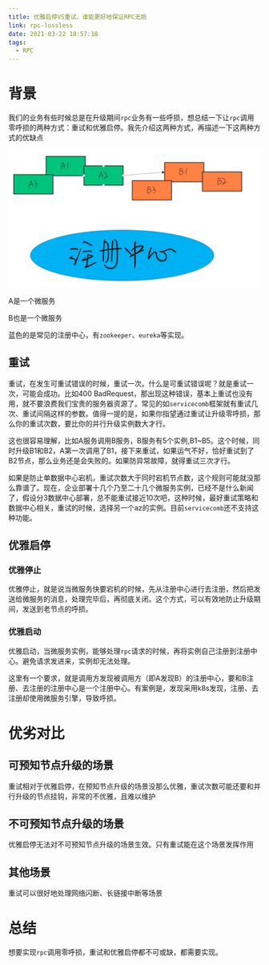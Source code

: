 ```yaml
---
title: 优雅启停VS重试，谁能更好地保证RPC无损
link: rpc-lossless
date: 2021-03-22 18:57:18
tags:
  - RPC
---
```


# 背景

我们的业务有些时候总是在升级期间`rpc`业务有一些呼损，想总结一下让`rpc`调用零呼损的两种方式：重试和优雅启停。我先介绍这两种方式，再描述一下这两种方式的优缺点

![rpc-lossless](Images/rpc-lossless.png)

A是一个微服务

B也是一个微服务

蓝色的是常见的注册中心，有`zookeeper`、`eureka`等实现。

## 重试

重试，在发生可重试错误的时候，重试一次。什么是可重试错误呢？就是重试一次，可能会成功。比如400 BadRequest，那出现这种错误，基本上重试也没有用，就不要浪费我们宝贵的服务器资源了。常见的如`servicecomb`框架就有重试几次、重试间隔这样的参数。值得一提的是，如果你指望通过重试让升级零呼损，那么你的重试次数，要比你的并行升级实例数大才行。

这也很容易理解，比如A服务调用B服务，B服务有5个实例,B1~B5。这个时候，同时升级B1和B2，A第一次调用了B1，接下来重试，如果运气不好，恰好重试到了B2节点，那么业务还是会失败的。如果防异常故障，就得重试三次才行。

如果是防止单数据中心宕机，重试次数大于同时宕机节点数，这个规则可能就没那么靠谱了。现在，企业部署十几个乃至二十几个微服务实例，已经不是什么新闻了，假设分3数据中心部署，总不能重试接近10次吧，这种时候，最好重试策略和数据中心相关，重试的时候，选择另一个az的实例。目前`servicecomb`还不支持这种功能。

## 优雅启停

### 优雅停止

优雅停止，就是说当微服务快要宕机的时候，先从注册中心进行去注册，然后把发送给微服务的消息，处理完毕后，再彻底关闭。这个方式，可以有效地防止升级期间，发送到老节点的呼损。

### 优雅启动

优雅启动，当微服务实例，能够处理`rpc`请求的时候，再将实例自己注册到注册中心。避免请求发进来，实例却无法处理。

这里有一个要求，就是调用方发现被调用方（即A发现B）的注册中心，要和B注册、去注册的注册中心是一个注册中心。有案例是，发现采用k8s发现，注册、去注册却使用微服务引擎，导致呼损。

# 优劣对比

## 可预知节点升级的场景

重试相对于优雅启停，在预知节点升级的场景没那么优雅，重试次数可能还要和并行升级的节点挂钩，非常的不优雅，且难以维护

## 不可预知节点升级的场景

优雅启停无法对不可预知节点升级的场景生效。只有重试能在这个场景发挥作用

## 其他场景

重试可以很好地处理网络闪断、长链接中断等场景

# 总结

想要实现`rpc`调用零呼损，重试和优雅启停都不可或缺，都需要实现。
